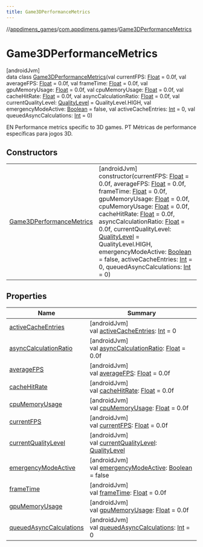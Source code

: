 ```yaml
---
title: Game3DPerformanceMetrics
---
```

//[appdimens_games](../../../index.html)/[com.appdimens.games](../index.html)/[Game3DPerformanceMetrics](index.html)



# Game3DPerformanceMetrics



[androidJvm]\
data class [Game3DPerformanceMetrics](index.html)(val currentFPS: [Float](https://kotlinlang.org/api/core/kotlin-stdlib/kotlin/-float/index.html) = 0.0f, val averageFPS: [Float](https://kotlinlang.org/api/core/kotlin-stdlib/kotlin/-float/index.html) = 0.0f, val frameTime: [Float](https://kotlinlang.org/api/core/kotlin-stdlib/kotlin/-float/index.html) = 0.0f, val gpuMemoryUsage: [Float](https://kotlinlang.org/api/core/kotlin-stdlib/kotlin/-float/index.html) = 0.0f, val cpuMemoryUsage: [Float](https://kotlinlang.org/api/core/kotlin-stdlib/kotlin/-float/index.html) = 0.0f, val cacheHitRate: [Float](https://kotlinlang.org/api/core/kotlin-stdlib/kotlin/-float/index.html) = 0.0f, val asyncCalculationRatio: [Float](https://kotlinlang.org/api/core/kotlin-stdlib/kotlin/-float/index.html) = 0.0f, val currentQualityLevel: [QualityLevel](../-quality-level/index.html) = QualityLevel.HIGH, val emergencyModeActive: [Boolean](https://kotlinlang.org/api/core/kotlin-stdlib/kotlin/-boolean/index.html) = false, val activeCacheEntries: [Int](https://kotlinlang.org/api/core/kotlin-stdlib/kotlin/-int/index.html) = 0, val queuedAsyncCalculations: [Int](https://kotlinlang.org/api/core/kotlin-stdlib/kotlin/-int/index.html) = 0)

EN Performance metrics specific to 3D games. PT Métricas de performance específicas para jogos 3D.



## Constructors


| | |
|---|---|
| [Game3DPerformanceMetrics](-game3-d-performance-metrics.html) | [androidJvm]<br>constructor(currentFPS: [Float](https://kotlinlang.org/api/core/kotlin-stdlib/kotlin/-float/index.html) = 0.0f, averageFPS: [Float](https://kotlinlang.org/api/core/kotlin-stdlib/kotlin/-float/index.html) = 0.0f, frameTime: [Float](https://kotlinlang.org/api/core/kotlin-stdlib/kotlin/-float/index.html) = 0.0f, gpuMemoryUsage: [Float](https://kotlinlang.org/api/core/kotlin-stdlib/kotlin/-float/index.html) = 0.0f, cpuMemoryUsage: [Float](https://kotlinlang.org/api/core/kotlin-stdlib/kotlin/-float/index.html) = 0.0f, cacheHitRate: [Float](https://kotlinlang.org/api/core/kotlin-stdlib/kotlin/-float/index.html) = 0.0f, asyncCalculationRatio: [Float](https://kotlinlang.org/api/core/kotlin-stdlib/kotlin/-float/index.html) = 0.0f, currentQualityLevel: [QualityLevel](../-quality-level/index.html) = QualityLevel.HIGH, emergencyModeActive: [Boolean](https://kotlinlang.org/api/core/kotlin-stdlib/kotlin/-boolean/index.html) = false, activeCacheEntries: [Int](https://kotlinlang.org/api/core/kotlin-stdlib/kotlin/-int/index.html) = 0, queuedAsyncCalculations: [Int](https://kotlinlang.org/api/core/kotlin-stdlib/kotlin/-int/index.html) = 0) |


## Properties


| Name | Summary |
|---|---|
| [activeCacheEntries](active-cache-entries.html) | [androidJvm]<br>val [activeCacheEntries](active-cache-entries.html): [Int](https://kotlinlang.org/api/core/kotlin-stdlib/kotlin/-int/index.html) = 0 |
| [asyncCalculationRatio](async-calculation-ratio.html) | [androidJvm]<br>val [asyncCalculationRatio](async-calculation-ratio.html): [Float](https://kotlinlang.org/api/core/kotlin-stdlib/kotlin/-float/index.html) = 0.0f |
| [averageFPS](average-f-p-s.html) | [androidJvm]<br>val [averageFPS](average-f-p-s.html): [Float](https://kotlinlang.org/api/core/kotlin-stdlib/kotlin/-float/index.html) = 0.0f |
| [cacheHitRate](cache-hit-rate.html) | [androidJvm]<br>val [cacheHitRate](cache-hit-rate.html): [Float](https://kotlinlang.org/api/core/kotlin-stdlib/kotlin/-float/index.html) = 0.0f |
| [cpuMemoryUsage](cpu-memory-usage.html) | [androidJvm]<br>val [cpuMemoryUsage](cpu-memory-usage.html): [Float](https://kotlinlang.org/api/core/kotlin-stdlib/kotlin/-float/index.html) = 0.0f |
| [currentFPS](current-f-p-s.html) | [androidJvm]<br>val [currentFPS](current-f-p-s.html): [Float](https://kotlinlang.org/api/core/kotlin-stdlib/kotlin/-float/index.html) = 0.0f |
| [currentQualityLevel](current-quality-level.html) | [androidJvm]<br>val [currentQualityLevel](current-quality-level.html): [QualityLevel](../-quality-level/index.html) |
| [emergencyModeActive](emergency-mode-active.html) | [androidJvm]<br>val [emergencyModeActive](emergency-mode-active.html): [Boolean](https://kotlinlang.org/api/core/kotlin-stdlib/kotlin/-boolean/index.html) = false |
| [frameTime](frame-time.html) | [androidJvm]<br>val [frameTime](frame-time.html): [Float](https://kotlinlang.org/api/core/kotlin-stdlib/kotlin/-float/index.html) = 0.0f |
| [gpuMemoryUsage](gpu-memory-usage.html) | [androidJvm]<br>val [gpuMemoryUsage](gpu-memory-usage.html): [Float](https://kotlinlang.org/api/core/kotlin-stdlib/kotlin/-float/index.html) = 0.0f |
| [queuedAsyncCalculations](queued-async-calculations.html) | [androidJvm]<br>val [queuedAsyncCalculations](queued-async-calculations.html): [Int](https://kotlinlang.org/api/core/kotlin-stdlib/kotlin/-int/index.html) = 0 |
